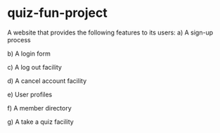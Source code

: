 # quiz-fun-project
A website that provides the following features to its users:
a) A sign-up process

b) A login form

c) A log out facility

d) A cancel account facility

e) User profiles

f) A member directory

g) A take a quiz facility
